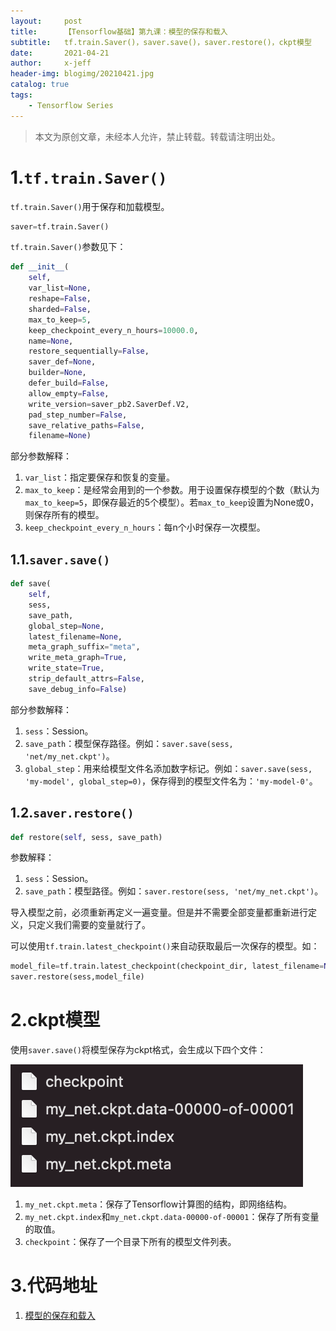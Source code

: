 ```yaml
---
layout:     post
title:      【Tensorflow基础】第九课：模型的保存和载入
subtitle:   tf.train.Saver()，saver.save()，saver.restore()，ckpt模型
date:       2021-04-21
author:     x-jeff
header-img: blogimg/20210421.jpg
catalog: true
tags:
    - Tensorflow Series
---
```

>本文为原创文章，未经本人允许，禁止转载。转载请注明出处。

# 1.`tf.train.Saver()`

`tf.train.Saver()`用于保存和加载模型。

```python
saver=tf.train.Saver()
```

`tf.train.Saver()`参数见下：

```python
def __init__(
	self,
	var_list=None,
	reshape=False,
	sharded=False,
	max_to_keep=5,
	keep_checkpoint_every_n_hours=10000.0,
	name=None,
	restore_sequentially=False,
	saver_def=None,
	builder=None,
	defer_build=False,
	allow_empty=False,
	write_version=saver_pb2.SaverDef.V2,
	pad_step_number=False,
	save_relative_paths=False,
	filename=None)
```

部分参数解释：

1. `var_list`：指定要保存和恢复的变量。
2. `max_to_keep`：是经常会用到的一个参数。用于设置保存模型的个数（默认为`max_to_keep=5`，即保存最近的5个模型）。若`max_to_keep`设置为None或0，则保存所有的模型。
3. `keep_checkpoint_every_n_hours`：每n个小时保存一次模型。

## 1.1.`saver.save()`

```python
def save(
	self,
	sess,
	save_path,
	global_step=None,
	latest_filename=None,
	meta_graph_suffix="meta",
	write_meta_graph=True,
	write_state=True,
	strip_default_attrs=False,
	save_debug_info=False)
```

部分参数解释：

1. `sess`：Session。
2. `save_path`：模型保存路径。例如：`saver.save(sess, 'net/my_net.ckpt')`。
3. `global_step`：用来给模型文件名添加数字标记。例如：`saver.save(sess, 'my-model', global_step=0)`，保存得到的模型文件名为：`'my-model-0'`。

## 1.2.`saver.restore()`

```python
def restore(self, sess, save_path)
```

参数解释：

1. `sess`：Session。
2. `save_path`：模型路径。例如：`saver.restore(sess, 'net/my_net.ckpt')`。

导入模型之前，必须重新再定义一遍变量。但是并不需要全部变量都重新进行定义，只定义我们需要的变量就行了。

可以使用`tf.train.latest_checkpoint()`来自动获取最后一次保存的模型。如：

```python
model_file=tf.train.latest_checkpoint(checkpoint_dir, latest_filename=None)
saver.restore(sess,model_file)
```

# 2.ckpt模型

使用`saver.save()`将模型保存为ckpt格式，会生成以下四个文件：

![](https://github.com/x-jeff/BlogImage/raw/master/TensorflowSeries/Lesson9/9x1.png)

1. `my_net.ckpt.meta`：保存了Tensorflow计算图的结构，即网络结构。
2. `my_net.ckpt.index`和`my_net.ckpt.data-00000-of-00001`：保存了所有变量的取值。
3. `checkpoint`：保存了一个目录下所有的模型文件列表。

# 3.代码地址

1. [模型的保存和载入](https://github.com/x-jeff/Tensorflow_Code_Demo/tree/master/Demo8)